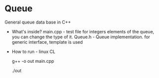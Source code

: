 # Queue
General queue data base in C++

* What's inside?
main.cpp  - test file for integers elements of the queue, you can change the type of it.
Queue.h  - Queue implementation. for generic interface, template is used 

* How to run - linux CL

  g++ -o out main.cpp 

   ./out

